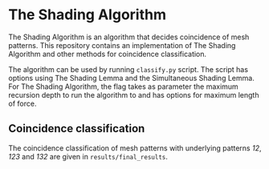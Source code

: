 The Shading Algorithm
=====================
The Shading Algorithm is an algorithm that decides coincidence of mesh
patterns. This repository contains an implementation of The Shading Algorithm
and other methods for coincidence classification.

The algorithm can be used by running `classify.py` script. The script has
options using The Shading Lemma and the Simultaneous Shading Lemma. For The
Shading Algorithm, the flag takes as parameter the maximum recursion depth to
run the algorithm to and has options for maximum length of force.

Coincidence classification
--------------------------
The coincidence classification of mesh patterns with underlying patterns *12*,
*123* and *132* are given in `results/final_results`.
